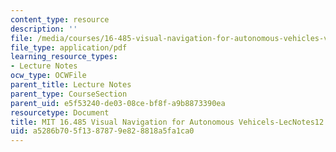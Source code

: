 ```yaml
---
content_type: resource
description: ''
file: /media/courses/16-485-visual-navigation-for-autonomous-vehicles-vnav-fall-2020/a5286b705f1387879e828818a5fa1ca0_MIT16_485F20_lec12notes.pdf
file_type: application/pdf
learning_resource_types:
- Lecture Notes
ocw_type: OCWFile
parent_title: Lecture Notes
parent_type: CourseSection
parent_uid: e5f53240-de03-08ce-bf8f-a9b8873390ea
resourcetype: Document
title: MIT 16.485 Visual Navigation for Autonomous Vehicels-LecNotes12
uid: a5286b70-5f13-8787-9e82-8818a5fa1ca0
---
```

